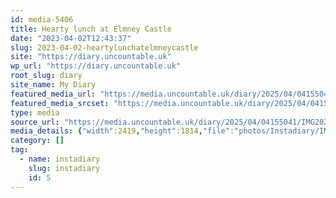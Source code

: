 ```yaml
---
id: media-5406
title: Hearty lunch at Elmney Castle
date: "2023-04-02T12:43:37"
slug: 2023-04-02-heartylunchatelmneycastle
site: "https://diary.uncountable.uk"
wp_url: "https://diary.uncountable.uk"
root_slug: diary
site_name: My Diary
featured_media_url: "https://media.uncountable.uk/diary/2025/04/04155041/IMG20230402134337.webp"
featured_media_srcset: "https://media.uncountable.uk/diary/2025/04/04155041/IMG20230402134337-300x225.webp 300w, https://media.uncountable.uk/diary/2025/04/04155041/IMG20230402134337-1024x768.webp 1024w, https://media.uncountable.uk/diary/2025/04/04155041/IMG20230402134337-150x150.webp 150w, https://media.uncountable.uk/diary/2025/04/04155041/IMG20230402134337-640x480.webp 640w, https://media.uncountable.uk/diary/2025/04/04155041/IMG20230402134337.webp 2419w"
type: media
source_url: "https://media.uncountable.uk/diary/2025/04/04155041/IMG20230402134337.webp"
media_details: {"width":2419,"height":1814,"file":"photos/Instadiary/IMG20230402134337.webp","filesize":195584,"sizes":{"medium":{"file":"IMG20230402134337-300x225.webp","width":300,"height":225,"filesize":21848,"mime_type":"image/webp","source_url":"https://media.uncountable.uk/diary/2025/04/04155041/IMG20230402134337-300x225.webp"},"large":{"file":"IMG20230402134337-1024x768.webp","width":1024,"height":768,"filesize":126286,"mime_type":"image/webp","source_url":"https://media.uncountable.uk/diary/2025/04/04155041/IMG20230402134337-1024x768.webp"},"thumbnail":{"file":"IMG20230402134337-150x150.webp","width":150,"height":150,"filesize":9074,"mime_type":"image/webp","source_url":"https://media.uncountable.uk/diary/2025/04/04155041/IMG20230402134337-150x150.webp"},"mobwidth":{"file":"IMG20230402134337-640x480.webp","width":640,"height":480,"filesize":67660,"mime_type":"image/webp","source_url":"https://media.uncountable.uk/diary/2025/04/04155041/IMG20230402134337-640x480.webp"},"full":{"file":"IMG20230402134337.webp","width":2419,"height":1814,"mime_type":"image/webp","source_url":"https://media.uncountable.uk/diary/2025/04/04155041/IMG20230402134337.webp"}},"image_meta":{"aperture":"0","credit":"","camera":"","caption":"","created_timestamp":"0","copyright":"","focal_length":"0","iso":"0","shutter_speed":"0","title":"","orientation":"0","keywords":[]}}
category: []
tag:
  - name: instadiary
    slug: instadiary
    id: 5
---
```


